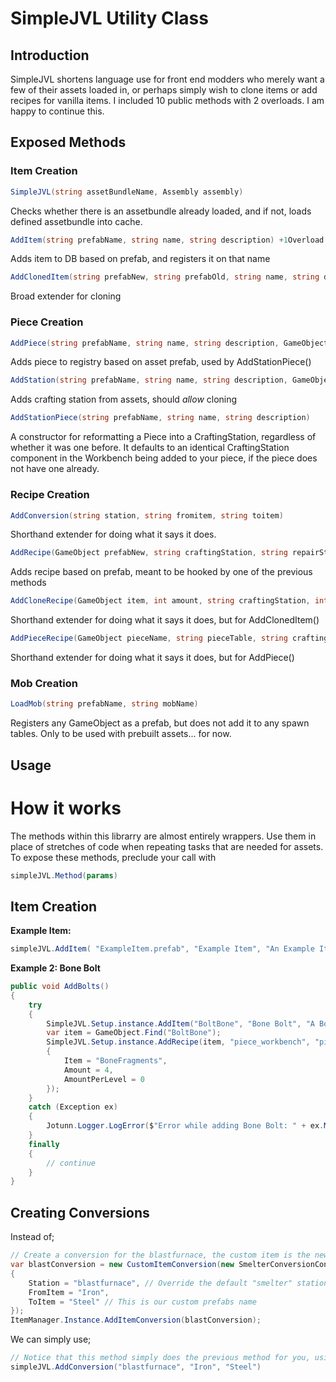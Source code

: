﻿# SimpleJVL Utility Class
## Introduction
SimpleJVL shortens language use for front end modders who merely want a few of their assets loaded in, or perhaps simply wish to clone items or add recipes for vanilla items. I included 10 public methods with 2 overloads. I am happy to continue this.

## Exposed Methods
### Item Creation
```cs
SimpleJVL(string assetBundleName, Assembly assembly)
```
Checks whether there is an assetbundle already loaded, and if not, loads defined assetbundle into cache.
```cs
AddItem(string prefabName, string name, string description) +1Overload
```
Adds item to DB based on prefab, and registers it on that name
```cs
AddClonedItem(string prefabNew, string prefabOld, string name, string description) +1Overload
```
Broad extender for cloning
### Piece Creation
```cs
AddPiece(string prefabName, string name, string description, GameObject prefab, string pieceTable = "piece_HammerPieceTable", string craftingStation = "", bool isAllowedInDungeons = false, params RequirementConfig[] inputs)
```
Adds piece to registry based on asset prefab, used by AddStationPiece()
```cs
AddStation(string prefabName, string name, string description, GameObject prefab, string pieceTable, string craftingStation, bool isAllowedInDungeons, params RequirementConfig[] inputs)
```
Adds crafting station from assets, should _allow_ cloning
```cs
AddStationPiece(string prefabName, string name, string description)
```
A constructor for reformatting a Piece into a CraftingStation, regardless of whether it was one before. It defaults to an identical CraftingStation component in the Workbench being added to your piece, if the piece does not have one already.
### Recipe Creation
```cs
AddConversion(string station, string fromitem, string toitem)
```
Shorthand extender for doing what it says it does.
```cs
AddRecipe(GameObject prefabNew, string craftingStation, string repairStation, int minStationLevel, int amount, params RequirementConfig[] inputs)
```
Adds recipe based on prefab, meant to be hooked by one of the previous methods
```cs
AddCloneRecipe(GameObject item, int amount, string craftingStation, int minStationLevel, params RequirementConfig[] inputs)
```
Shorthand extender for doing what it says it does, but for AddClonedItem()
```cs
AddPieceRecipe(GameObject pieceName, string pieceTable, string craftingStation, params RequirementConfig[] inputs)
```
Shorthand extender for doing what it says it does, but for AddPiece()
### Mob Creation
```cs
LoadMob(string prefabName, string mobName)
```
Registers any GameObject as a prefab, but does not add it to any spawn tables. Only to be used with prebuilt assets... for now.

## Usage
# How it works
The methods within this librarry are almost entirely wrappers.
Use them in place of stretches of code when repeating tasks that are needed for assets.
To expose these methods, preclude your call with 
```cs
simpleJVL.Method(params)
```

## Item Creation
**Example Item:**
```cs
simpleJVL.AddItem( "ExampleItem.prefab", "Example Item", "An Example Item");
```
**Example 2: Bone Bolt**
```cs
public void AddBolts()
{
    try
    {
        SimpleJVL.Setup.instance.AddItem("BoltBone", "Bone Bolt", "A Bolt made of Bone");
        var item = GameObject.Find("BoltBone");
        SimpleJVL.Setup.instance.AddRecipe(item, "piece_workbench", "piece_workbench", 10, 2, new RequirementConfig
        {
            Item = "BoneFragments",
            Amount = 4,
            AmountPerLevel = 0
        });
    }
    catch (Exception ex)
    {
        Jotunn.Logger.LogError($"Error while adding Bone Bolt: " + ex.Message);
    }
    finally
    {
        // continue
    }
}
```
## Creating Conversions
Instead of;
```cs
// Create a conversion for the blastfurnace, the custom item is the new outcome
var blastConversion = new CustomItemConversion(new SmelterConversionConfig
{
    Station = "blastfurnace", // Override the default "smelter" station
    FromItem = "Iron",
    ToItem = "Steel" // This is our custom prefabs name
});
ItemManager.Instance.AddItemConversion(blastConversion);
```
We can simply use;
```cs
// Notice that this method simply does the previous method for you, using parameters within the constructor rather than nesting them.
simpleJVL.AddConversion("blastfurnace", "Iron", "Steel")
```
